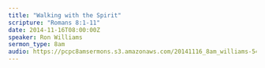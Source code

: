 ```yaml
---
title: "Walking with the Spirit"
scripture: "Romans 8:1-11"
date: 2014-11-16T08:00:00Z
speaker: Ron Williams
sermon_type: 8am
audio: https://pcpc8amsermons.s3.amazonaws.com/20141116_8am_williams-546a5d5ce04e5.mp3 
---
```



